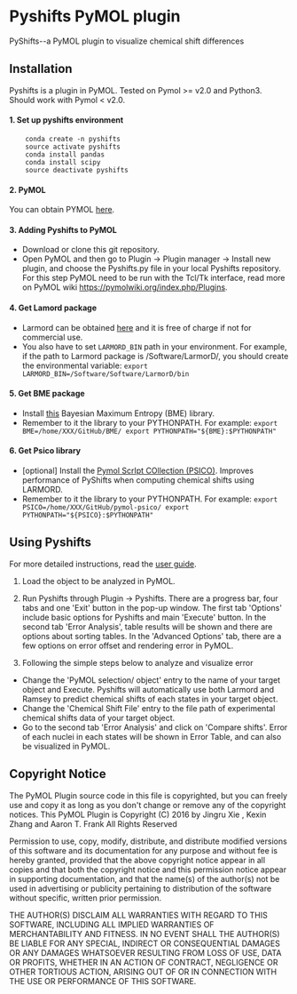 
# Pyshifts PyMOL plugin
PyShifts--a PyMOL plugin to visualize chemical shift differences
 
## Installation
Pyshifts is a plugin in PyMOL. Tested on Pymol >= v2.0 and Python3. Should work with Pymol < v2.0.

#### 1. Set up pyshifts environment
        conda create -n pyshifts
        source activate pyshifts
        conda install pandas
        conda install scipy
        source deactivate pyshifts
        
#### 2. PyMOL 
You can obtain PYMOL [here](https://pymol.org/2/).

#### 3. Adding Pyshifts to PyMOL
- Download or clone this git repository.
- Open PyMOL and then go to Plugin -> Plugin manager -> Install new plugin, and choose the Pyshifts.py file in your local Pyshifts repository. For this step PyMOL need to be run with the Tcl/Tk interface, read more on PyMOL wiki https://pymolwiki.org/index.php/Plugins.

#### 4. Get Lamord package
- Larmord can be obtained [here](http://inventions.umich.edu/technologies/6481_software-for-rna-structure-and-dynamics-elucidation-from-nmr-data) and it is free of charge if not for commercial use. 
- You also have to set `LARMORD_BIN` path in your environment. For example, if the path to Larmord package is 
/Software/LarmorD/, you should create the environmental variable: 
        `export LARMORD_BIN=/Software/Software/LarmorD/bin`
#### 5. Get BME package
- Install [this](https://github.com/KULL-Centre/BME) Bayesian Maximum Entropy (BME) library.
- Remember to it the library to your PYTHONPATH. For example:
        ```
        export BME=/home/XXX/GitHub/BME/
        export PYTHONPATH="${BME}:$PYTHONPATH"
        ```

#### 6. Get Psico library
- [optional] Install the [Pymol ScrIpt COllection (PSICO)](https://github.com/speleo3/pymol-psico). Improves performance of PyShifts when computing chemical shifts using LARMORD.
- Remember to it the library to your PYTHONPATH. For example:
        ```
        export PSICO=/home/XXX/GitHub/pymol-psico/
        export PYTHONPATH="${PSICO}:$PYTHONPATH"
        ```

## Using Pyshifts
For more detailed instructions, read the [user guide](https://github.com/atfrank/PyShifts/blob/master/user_guide/Pyshifts_manual.pdf). 

1. Load the object to be analyzed in PyMOL.

2. Run Pyshifts through Plugin -> Pyshifts. There are a progress bar, four tabs and one 'Exit' button in the pop-up window. The first tab 'Options' include basic options for Pyshifts and main 'Execute' button. In the second tab 'Error Analysis', table results will be shown and there are options about sorting tables. In the 'Advanced Options' tab, there are a few options on error offset and rendering error in PyMOL.

3. Following the simple steps below to analyze and visualize error
  - Change the 'PyMOL selection/ object' entry to the name of your target object and Execute. Pyshifts will automatically use both Larmord and Ramsey to predict chemical shifts of each states in your target object.
  - Change the 'Chemical Shift File' entry to the file path of experimental chemical shifts data of your target object.
  - Go to the second tab 'Error Analysis' and click on 'Compare shifts'. Error of each nuclei in each states will be shown in Error Table, and can also be visualized in PyMOL.

## Copyright Notice

The PyMOL Plugin source code in this file is copyrighted, but you can
freely use and copy it as long as you don't change or remove any of
the copyright notices.
                      This PyMOL Plugin is Copyright (C) 2016 by 
           Jingru Xie <jingrux at umich dot edu>, Kexin Zhang <kexin at umich dot edu> and Aaron T. Frank <afrankz at umich dot edu>
                              All Rights Reserved

Permission to use, copy, modify, distribute, and distribute modified
versions of this software and its documentation for any purpose and
without fee is hereby granted, provided that the above copyright
notice appear in all copies and that both the copyright notice and
this permission notice appear in supporting documentation, and that
the name(s) of the author(s) not be used in advertising or publicity
pertaining to distribution of the software without specific, written
prior permission.

THE AUTHOR(S) DISCLAIM ALL WARRANTIES WITH REGARD TO THIS SOFTWARE,
INCLUDING ALL IMPLIED WARRANTIES OF MERCHANTABILITY AND FITNESS.  IN
NO EVENT SHALL THE AUTHOR(S) BE LIABLE FOR ANY SPECIAL, INDIRECT OR
CONSEQUENTIAL DAMAGES OR ANY DAMAGES WHATSOEVER RESULTING FROM LOSS OF
USE, DATA OR PROFITS, WHETHER IN AN ACTION OF CONTRACT, NEGLIGENCE OR
OTHER TORTIOUS ACTION, ARISING OUT OF OR IN CONNECTION WITH THE USE OR
PERFORMANCE OF THIS SOFTWARE.
